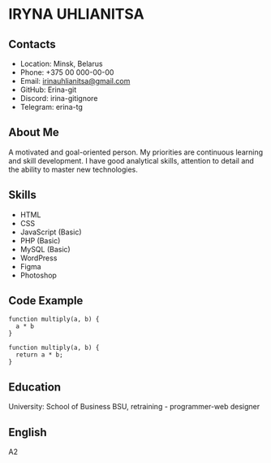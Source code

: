 # IRYNA UHLIANITSA

## Contacts
* Location: Minsk, Belarus
* Phone: +375 00 000-00-00
* Email: irinauhlianitsa@gmail.com
* GitHub: Erina-git
* Discord: irina-gitignore
* Telegram: erina-tg

## About Me
A motivated and goal-oriented person. My priorities are continuous learning and skill development. I have good analytical skills, attention to detail and the ability to master new technologies.

## Skills 
* HTML
* CSS
* JavaScript (Basic)
* PHP (Basic)
* MySQL (Basic)
* WordPress
* Figma
* Photoshop

## Code Example
~~~ 
function multiply(a, b) {
  a * b
}

function multiply(a, b) {
  return a * b;
}
~~~

## Education
University: School of Business BSU, retraining - programmer-web designer

## English
A2
